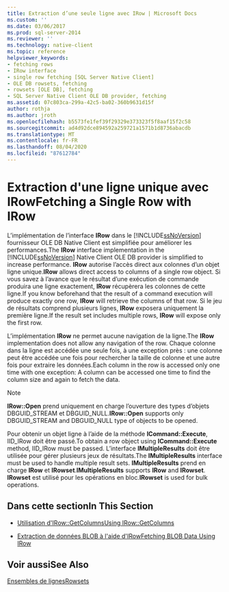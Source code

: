 ```yaml
---
title: Extraction d’une seule ligne avec IRow | Microsoft Docs
ms.custom: ''
ms.date: 03/06/2017
ms.prod: sql-server-2014
ms.reviewer: ''
ms.technology: native-client
ms.topic: reference
helpviewer_keywords:
- fetching rows
- IRow interface
- single row fetching [SQL Server Native Client]
- OLE DB rowsets, fetching
- rowsets [OLE DB], fetching
- SQL Server Native Client OLE DB provider, fetching
ms.assetid: 07c803ca-299a-42c5-ba02-360b9631d15f
author: rothja
ms.author: jroth
ms.openlocfilehash: b5573fe1fef39f29329e373323f5f8aaf15f2c58
ms.sourcegitcommit: ad4d92dce894592a259721a1571b1d8736abacdb
ms.translationtype: MT
ms.contentlocale: fr-FR
ms.lasthandoff: 08/04/2020
ms.locfileid: "87612784"
---
```

# <a name="fetching-a-single-row-with-irow"></a><span data-ttu-id="9e1e2-102">Extraction d'une ligne unique avec IRow</span><span class="sxs-lookup"><span data-stu-id="9e1e2-102">Fetching a Single Row with IRow</span></span>
  <span data-ttu-id="9e1e2-103">L’implémentation de l’interface **IRow** dans le [!INCLUDE[ssNoVersion](../../includes/ssnoversion-md.md)] fournisseur OLE DB Native Client est simplifiée pour améliorer les performances.</span><span class="sxs-lookup"><span data-stu-id="9e1e2-103">The **IRow** interface implementation in the [!INCLUDE[ssNoVersion](../../includes/ssnoversion-md.md)] Native Client OLE DB provider is simplified to increase performance.</span></span> <span data-ttu-id="9e1e2-104">**IRow** autorise l’accès direct aux colonnes d’un objet ligne unique.</span><span class="sxs-lookup"><span data-stu-id="9e1e2-104">**IRow** allows direct access to columns of a single row object.</span></span> <span data-ttu-id="9e1e2-105">Si vous savez à l’avance que le résultat d’une exécution de commande produira une ligne exactement, **IRow** récupèrera les colonnes de cette ligne.</span><span class="sxs-lookup"><span data-stu-id="9e1e2-105">If you know beforehand that the result of a command execution will produce exactly one row, **IRow** will retrieve the columns of that row.</span></span> <span data-ttu-id="9e1e2-106">Si le jeu de résultats comprend plusieurs lignes, **IRow** exposera uniquement la première ligne.</span><span class="sxs-lookup"><span data-stu-id="9e1e2-106">If the result set includes multiple rows, **IRow** will expose only the first row.</span></span>  
  
 <span data-ttu-id="9e1e2-107">L’implémentation **IRow** ne permet aucune navigation de la ligne.</span><span class="sxs-lookup"><span data-stu-id="9e1e2-107">The **IRow** implementation does not allow any navigation of the row.</span></span> <span data-ttu-id="9e1e2-108">Chaque colonne dans la ligne est accédée une seule fois, à une exception près : une colonne peut être accédée une fois pour rechercher la taille de colonne et une autre fois pour extraire les données.</span><span class="sxs-lookup"><span data-stu-id="9e1e2-108">Each column in the row is accessed only one time with one exception: A column can be accessed one time to find the column size and again to fetch the data.</span></span>  
  
> [!NOTE]  
>  <span data-ttu-id="9e1e2-109">**IRow::Open** prend uniquement en charge l’ouverture des types d’objets DBGUID_STREAM et DBGUID_NULL.</span><span class="sxs-lookup"><span data-stu-id="9e1e2-109">**IRow::Open** supports only DBGUID_STREAM and DBGUID_NULL type of objects to be opened.</span></span>  
  
 <span data-ttu-id="9e1e2-110">Pour obtenir un objet ligne à l’aide de la méthode **ICommand::Execute**, IID_IRow doit être passé.</span><span class="sxs-lookup"><span data-stu-id="9e1e2-110">To obtain a row object using **ICommand::Execute** method, IID_IRow must be passed.</span></span> <span data-ttu-id="9e1e2-111">L’interface **IMultipleResults** doit être utilisée pour gérer plusieurs jeux de résultats.</span><span class="sxs-lookup"><span data-stu-id="9e1e2-111">The **IMultipleResults** interface must be used to handle multiple result sets.</span></span> <span data-ttu-id="9e1e2-112">**IMultipleResults** prend en charge **IRow** et **IRowset**.</span><span class="sxs-lookup"><span data-stu-id="9e1e2-112">**IMultipleResults** supports **IRow** and **IRowset**.</span></span> <span data-ttu-id="9e1e2-113">**IRowset** est utilisé pour les opérations en bloc.</span><span class="sxs-lookup"><span data-stu-id="9e1e2-113">**IRowset** is used for bulk operations.</span></span>  
  
## <a name="in-this-section"></a><span data-ttu-id="9e1e2-114">Dans cette section</span><span class="sxs-lookup"><span data-stu-id="9e1e2-114">In This Section</span></span>  
  
-   [<span data-ttu-id="9e1e2-115">Utilisation d'IRow::GetColumns</span><span class="sxs-lookup"><span data-stu-id="9e1e2-115">Using IRow::GetColumns</span></span>](using-irow-getcolumns.md)  
  
-   [<span data-ttu-id="9e1e2-116">Extraction de données BLOB à l'aide d'IRow</span><span class="sxs-lookup"><span data-stu-id="9e1e2-116">Fetching BLOB Data Using IRow</span></span>](../../database-engine/dev-guide/fetching-blob-data-using-irow.md)  
  
## <a name="see-also"></a><span data-ttu-id="9e1e2-117">Voir aussi</span><span class="sxs-lookup"><span data-stu-id="9e1e2-117">See Also</span></span>  
 [<span data-ttu-id="9e1e2-118">Ensembles de lignes</span><span class="sxs-lookup"><span data-stu-id="9e1e2-118">Rowsets</span></span>](rowsets.md)  
  
  
